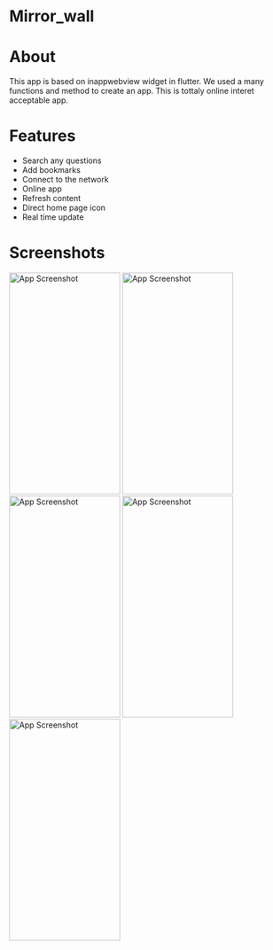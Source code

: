 # Mirror_wall

# About

This app is based on inappwebview widget in flutter. We used a many functions and method to create an app.
This is tottaly online interet acceptable app.


# Features 

- Search any questions
- Add bookmarks
- Connect to the network
- Online app
- Refresh content
- Direct home page icon
- Real time update





# Screenshots

<img src="https://github.com/user-attachments/assets/f1a08b49-865f-4600-8438-4e0eaf035b65" alt="App Screenshot" width="200" height="400"/>
<img src="https://github.com/user-attachments/assets/0bee2261-24d0-4278-8de5-253c34164783" alt="App Screenshot" width="200" height="400"/>
<img src="https://github.com/user-attachments/assets/4ef047f7-8495-4d6f-b7b7-ae5e87546238" alt="App Screenshot" width="200" height="400"/>
<img src="https://github.com/user-attachments/assets/70d02c5c-abcc-4364-be1b-d59dca6f0eb3" alt="App Screenshot" width="200" height="400"/>
<img src="https://github.com/user-attachments/assets/1039aa7a-9888-4c35-b190-94d68f54c537" alt="App Screenshot" width="200" height="400"/>



